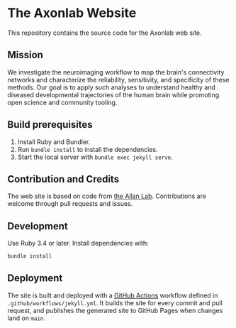 # The Axonlab Website

This repository contains the source code for the Axonlab web site.

## Mission

We investigate the neuroimaging workflow to map the brain's connectivity networks and characterize the reliability, sensitivity, and specificity of these methods. Our goal is to apply such analyses to understand healthy and diseased developmental trajectories of the human brain while promoting open science and community tooling.

## Build prerequisites

1. Install Ruby and Bundler.
2. Run `bundle install` to install the dependencies.
3. Start the local server with `bundle exec jekyll serve`.

## Contribution and Credits

The web site is based on code from [the Allan Lab](https://github.com/mpa139/allanlab). Contributions are welcome through pull requests and issues.


## Development

Use Ruby 3.4 or later. Install dependencies with:

```bash
bundle install
```

## Deployment

The site is built and deployed with a [GitHub Actions](https://github.com/features/actions) workflow defined in `.github/workflows/jekyll.yml`. It builds the site for every commit and pull request, and publishes the generated site to GitHub Pages when changes land on `main`.

